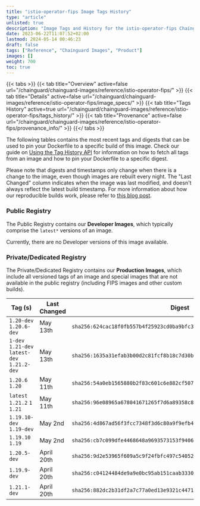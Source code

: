 ```yaml
---
title: "istio-operator-fips Image Tags History"
type: "article"
unlisted: true
description: "Image Tags and History for the istio-operator-fips Chainguard Image"
date: 2023-06-22T11:07:52+02:00
lastmod: 2024-05-14 00:46:23
draft: false
tags: ["Reference", "Chainguard Images", "Product"]
images: []
weight: 700
toc: true
---
```


{{< tabs >}}
{{< tab title="Overview" active=false url="/chainguard/chainguard-images/reference/istio-operator-fips/" >}}
{{< tab title="Details" active=false url="/chainguard/chainguard-images/reference/istio-operator-fips/image_specs/" >}}
{{< tab title="Tags History" active=true url="/chainguard/chainguard-images/reference/istio-operator-fips/tags_history/" >}}
{{< tab title="Provenance" active=false url="/chainguard/chainguard-images/reference/istio-operator-fips/provenance_info/" >}}
{{</ tabs >}}

The following tables contains the most recent tags and digests that can be used to pin your Dockerfile to a specific build of this image. Check our guide on [Using the Tag History API](/chainguard/chainguard-images/using-the-tag-history-api/) for information on how to fetch all tags from an image and how to pin your Dockerfile to a specific digest.

Please note that digests and timestamps only change when there is a change to the image, even though images are rebuilt every night. The "Last Changed" column indicates when the image was last modified, and doesn't always reflect the latest build timestamp. For more information about how our reproducible builds work, please refer to [this blog post](https://www.chainguard.dev/unchained/reproducing-chainguards-reproducible-image-builds).

### Public Registry
The Public Registry contains our **Developer Images**, which typically comprise the `latest*` versions of an image.

Currently, there are no Developer versions of this image available.

### Private/Dedicated Registry
The Private/Dedicated Registry contains our **Production Images**, which include all versioned tags of an image and special images that are not available in the public registry (including FIPS images and other custom builds).

| Tag (s)                                       | Last Changed | Digest                                                                    |
|-----------------------------------------------|--------------|---------------------------------------------------------------------------|
|  `1.20-dev` `1.20.6-dev`                      | May 13th     | `sha256:624cac18f0fb557b4f25923cd0ba9bfc36ef779fc75723fdf776b7c19d3eb61e` |
|  `1-dev` `1.21-dev` `latest-dev` `1.21.2-dev` | May 13th     | `sha256:1635a31efab3b00d2c81fcf8b18c7d30b283b4cb1a22becb32ecefad6e603879` |
|  `1.20.6` `1.20`                              | May 11th     | `sha256:54a0eb1565880b2f83c601c6e882cf507fa6b2a18b1e4c05854752c32182989a` |
|  `latest` `1.21.2` `1` `1.21`                 | May 11th     | `sha256:96e08965a678041671265f7d6a89358c868ff1c25fd670ffc256e64ff9e3da9e` |
|  `1.19.10-dev` `1.19-dev`                     | May 2nd      | `sha256:4d867ad56f3fcc7348f3d6c80a9f9efb4d8be96075664dc581c5ba7af4a7f2ad` |
|  `1.19.10` `1.19`                             | May 2nd      | `sha256:cb7c099dfe4468648a9693573153f94063050b29dcf45445ce4ccc61e0f381ce` |
|  `1.20.5-dev`                                 | April 20th   | `sha256:9d2e53965f609a5c9f24fbfc497c54052c458cb5686ce7a287c536a33d092c2b` |
|  `1.19.9-dev`                                 | April 20th   | `sha256:c04124484de9a9e0bc95ab151caab33306439591ec2fa2b11d5deb69b4cbf365` |
|  `1.21.1-dev`                                 | April 20th   | `sha256:882dc2b31df2a7c77a0ed13e9321c4471b9a5661879fc49e05f1fc202cd75664` |

